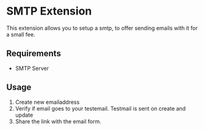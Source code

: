 <h1>SMTP Extension</h1>

This extension allows you to setup a smtp, to offer sending emails with it for a small fee.

## Requirements

- SMTP Server

## Usage

1. Create new emailaddress
2. Verify if email goes to your testemail. Testmail is sent on create and update
3. Share the link with the email form.


